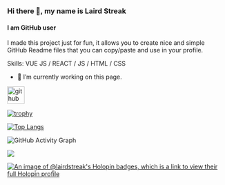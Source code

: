 ### Hi there 👋, my name is Laird Streak
#### I am GitHub user

I made this project just for fun, it allows you to create nice and simple GitHub Readme files that you can copy/paste and use in your profile.

Skills: VUE JS / REACT / JS / HTML / CSS

- 🔭 I’m currently working on this page. 


[<img src='https://cdn.jsdelivr.net/npm/simple-icons@3.0.1/icons/github.svg' alt='github' height='40'>](https://github.com/lairdstreak)  

[![trophy](https://github-profile-trophy.vercel.app/?username=lairdstreak)](https://github.com/ryo-ma/github-profile-trophy)

[![Top Langs](https://github-readme-stats.vercel.app/api/top-langs/?username=lairdstreak)](https://github.com/anuraghazra/github-readme-stats)

![GitHub Activity Graph](https://activity-graph.herokuapp.com/graph?username=lairdstreak)

![](http://github-profile-summary-cards.vercel.app/api/cards/profile-details?username=lairdstreak&theme=default)

[![An image of @lairdstreak's Holopin badges, which is a link to view their full Holopin profile](https://holopin.me/lairdstreak)](https://holopin.io/@lairdstreak)
